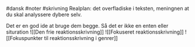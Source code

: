 #dansk #noter #skrivning
Realplan: det overfladiske i teksten, meningnen at du skal analyssere dybere selv.

Det er en god ide at bruge dem begge. Så det er ikke en enten eller situration
![[Den frie reaktionsskrivning]]
![[Fokuseret reaktionsskrivning]]
![[Fokuspunkter til reaktionsskrivning i genrer]]